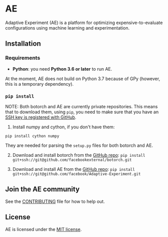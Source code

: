 # AE
Adaptive Experiment (AE) is a platform for optimizing expensive-to-evaluate configurations using machine learning and experimentation.

## Installation

### Requirements

* **Python**: you need **Python 3.6 or later** to run AE.

At the moment, AE does not build on Python 3.7 because of GPy (however, this is a temporary dependency).

### `pip install`

NOTE: Both botorch and AE are currently private repositories. This means that to download them, using `pip`, you need to make sure that you have an [SSH key is registered with GitHub](https://help.github.com/articles/generating-a-new-ssh-key-and-adding-it-to-the-ssh-agent/).

1) Install numpy and cython, if you don't have them:

```
pip install cython numpy
```

They are needed for parsing the `setup.py` files for both botorch and AE.

2) Download and install botorch from the [GitHub repo](https://github.com/facebookexternal/botorch):
`pip install git+ssh://git@github.com/facebookexternal/botorch.git`

3) Download and install AE from the [GitHub repo](https://github.com/facebook/Adaptive-Experiment):
`pip install git+ssh://git@github.com/facebook/Adaptive-Experiment.git`

## Join the AE community

See the [CONTRIBUTING](CONTRIBUTING.md) file for how to help out.

## License

AE is licensed under the [MIT license](LICENSE.md).
